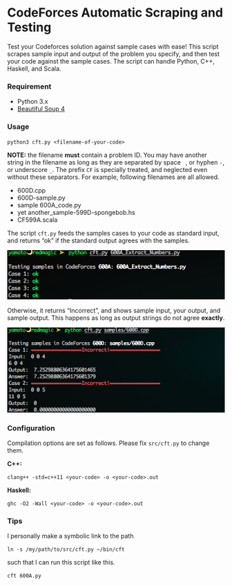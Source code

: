 CodeForces Automatic Scraping and Testing
=========================================

Test your Codeforces solution against sample cases with ease! This script scrapes sample input and output of the problem you specify, and then test your code against the sample cases. The script can handle Python, C++, Haskell, and Scala.
 
### Requirement

-   Python 3.x
-   [Beautiful Soup 4](<http://www.crummy.com/software/BeautifulSoup/>)


### Usage

~~~~~~~~~~~~~~~~~~~~~~~~~~~~~~~~~~~~~~~~~~~~~~~~~~~~~~~~~~~~~~~~~~~~~~~~~~~~~~~~
python3 cft.py <filename-of-your-code>
~~~~~~~~~~~~~~~~~~~~~~~~~~~~~~~~~~~~~~~~~~~~~~~~~~~~~~~~~~~~~~~~~~~~~~~~~~~~~~~~

**NOTE:** the filename **must** contain a problem ID. You may have another
string in the filename as long as they are separated by space ` `, or hyphen
`-`, or underscore `_`. The prefix `CF` is specially treated, and neglected even without these separators. For example, following filenames are all allowed.

* 600D.cpp
* 600D-sample.py
* sample 600A\_code.py
* yet another\_sample-599D-spongebob.hs
* CF599A.scala

The script `cft.py` feeds the samples cases to your code as standard input, and returns “ok” if the standard output agrees with the samples.

![](<screenshots/py_600a.png>)

Otherwise, it returns “Incorrect”, and shows sample input, your output, and sample output. This happens as long as output strings do not agree **exactly**.

![](<screenshots/cpp_600d.png>)

### Configuration

Compilation options are set as follows. Please fix `src/cft.py` to change them.

**C++:**

~~~~~~~~~~~~~~~~~~~~~~~~~~~~~~~~~~~~~~~~~~~~~~~~~~~~~~~~~~~~~~~~~~~~~~~~~~~~~~~~
clang++ -std=c++11 <your-code> -o <your-code>.out
~~~~~~~~~~~~~~~~~~~~~~~~~~~~~~~~~~~~~~~~~~~~~~~~~~~~~~~~~~~~~~~~~~~~~~~~~~~~~~~~

**Haskell:**

~~~~~~~~~~~~~~~~~~~~~~~~~~~~~~~~~~~~~~~~~~~~~~~~~~~~~~~~~~~~~~~~~~~~~~~~~~~~~~~~
ghc -O2 -Wall <your-code> -o <your-code>.out
~~~~~~~~~~~~~~~~~~~~~~~~~~~~~~~~~~~~~~~~~~~~~~~~~~~~~~~~~~~~~~~~~~~~~~~~~~~~~~~~

### Tips

I personally make a symbolic link to the path

~~~~~~~~~~~~~~~~~~~~~~~~~~~~~~~~~~~~~~~~~~~~~~~~~~~~~~~~~~~~~~~~~~~~~~~~~~~~~~~~
ln -s /my/path/to/src/cft.py ~/bin/cft
~~~~~~~~~~~~~~~~~~~~~~~~~~~~~~~~~~~~~~~~~~~~~~~~~~~~~~~~~~~~~~~~~~~~~~~~~~~~~~~~

such that I can run this script like this.

~~~~~~~~~~~~~~~~~~~~~~~~~~~~~~~~~~~~~~~~~~~~~~~~~~~~~~~~~~~~~~~~~~~~~~~~~~~~~~~~
cft 600A.py
~~~~~~~~~~~~~~~~~~~~~~~~~~~~~~~~~~~~~~~~~~~~~~~~~~~~~~~~~~~~~~~~~~~~~~~~~~~~~~~~

